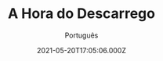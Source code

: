 ---
id: '3fc1b757-5919-4536-8117-c2287d30a144'
type: 'movie' # Filme, Série, Anime
title: "A Hora do Descarrego"
synopsis: ["Os empresários Drew e Max veiculam um webcast que transmite exorcismos ao vivo que são, de fato, trotes elaborados. Mas eles obtêm sua punição quando a atriz de hoje se torna misteriosamente possuída por um demônio real que mantém a tripulação como refém.",
]
originalTitle: "The Cleansing Hour"
date: '2021-05-20T17:05:06.000Z'
update: '2021-05-20T17:05:06.000Z'
releaseDate: '2019-12-06T03:00:00.000Z'
imdb:
  rating: '6' # 8.5
  id: '' # tt0470752
duration: ': 1h 36 Min'
trailer:
  urls: [
    'Bh9p8VmdAoM',
  ]
tags: ['1080p']
genre: ['Terror'] #
quality: 'BluRay' # BluRay, WEB-DL, HDTV, WEB-DL4K, WEB-DLe
format: 'MKV' # MKV, MP4, TS
audio: 'Português, Inglês' # Dublado, Legendado, Dual Audio, Dub & Leg
subtitle: 'Português' # Português, inglês,
size: '3.1 GB' # 4.8 GB
audioQuality: 10
videoQuality: 10
directors: []
#  - name: 'Lana Wachowski'
#    image: ''
#  - name: 'Lilly Wachowski'
#    image: ''
cast: []
#  - name: 'Keanu Reeves'
#    image: ''
#    characterName: 'Neo'
writers: []
#  - name: ''
#    image: ''
maturityRating:
  age: '' # L , 10, 12, 14, 16, 18
  topics: [''] # Violence, Illegal drugs, Inappropriate Language, Legal Drugs, Sexual Content, Extreme Violence
###########################################
download:
  
  - url: 'magnet:?xt=urn:btih:fca664f282f2329c7e3cd9a94b9ba64979e8a768&dn=A.Hora.do.Descarrego.2019.BluRay.1080p.x264.DUAL.COMANDO.TO&tr=udp%3a%2f%2fpublic.popcorn-tracker.org%3a6969%2fannounce&tr=udp%3a%2f%2ftracker.internetwarriors.net%3a1337%2fannounce&tr=udp%3a%2f%2ftracker.opentrackr.org%3a1337%2fannounce&tr=udp%3a%2f%2fexodus.desync.com%3a6969%2fannounce&tr=udp%3a%2f%2fretracker.lanta-net.ru%3a2710%2fannounce&tr=udp%3a%2f%2fopen.stealth.si%3a80%2fannounce&tr=udp%3a%2f%2fwww.torrent.eu.org%3a451%2fannounce&tr=udp%3a%2f%2fopentracker.i2p.rocks%3a6969%2fannounce&tr=http%3a%2f%2ftracker.opentrackr.org%3a1337%2fannounce&tr=udp%3a%2f%2f3rt.tace.ru%3a60889%2fannounce'
    resolution: '1080p' # 720p, 1080p, 4K,
    audio: 'Dual Áudio' # Dublado, Legendado, Dual Audio
    size: '' # 4.8 GB
    quality: '' # BluRay, WEB-DL
    format: '' # MKV
images:
  cover: '/assets/movies/a-hora-do-descarrego.jpg'
  background: '/assets/movies/'
---